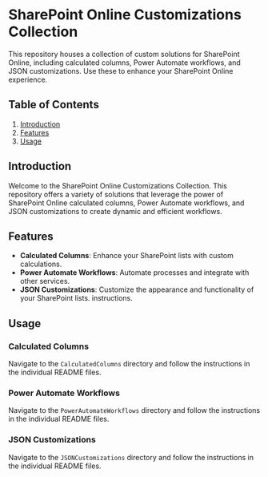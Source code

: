 # SharePoint Online Customizations Collection

This repository houses a collection of custom solutions for SharePoint Online, including calculated columns, Power Automate workflows, and JSON customizations. Use these to enhance your SharePoint Online experience.

## Table of Contents
1. [Introduction](#introduction)
2. [Features](#features)
3. [Usage](#usage)

## Introduction
Welcome to the SharePoint Online Customizations Collection. This repository offers a variety of solutions that leverage the power of SharePoint Online calculated columns, Power Automate workflows, and JSON customizations to create dynamic and efficient workflows.

## Features
- **Calculated Columns**: Enhance your SharePoint lists with custom calculations.
- **Power Automate Workflows**: Automate processes and integrate with other services.
- **JSON Customizations**: Customize the appearance and functionality of your SharePoint lists.
instructions.

## Usage
### Calculated Columns
Navigate to the `CalculatedColumns` directory and follow the instructions in the individual README files.

### Power Automate Workflows
Navigate to the `PowerAutomateWorkflows` directory and follow the instructions in the individual README files.

### JSON Customizations
Navigate to the `JSONCustomizations` directory and follow the instructions in the individual README files.
